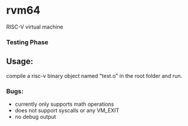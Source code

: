# rvm64
RISC-V virtual machine

### Testing Phase
## Usage:
compile a risc-v binary object named "test.o" in the root folder and run.

### Bugs:
- currently only supports math operations
- does not support syscalls or any VM_EXIT
- no debug output
